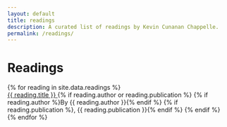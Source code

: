 ```yaml
---
layout: default
title: readings
description: A curated list of readings by Kevin Cunanan Chappelle.
permalink: /readings/
---
```


<h1>Readings</h1>

<div id="link-container">
  {% for reading in site.data.readings %}
    <div class="row">
      <div class="link-wrapper">
        <a href="{{ reading.link }}" target="_blank" rel="noopener noreferrer">
          {{ reading.title }}
        </a>
        {% if reading.author or reading.publication %}
          <span class="subtitle">
            {% if reading.author %}By {{ reading.author }}{% endif %}
            {% if reading.publication %}, {{ reading.publication }}{% endif %}
          </span>
        {% endif %}
      </div>
    </div>
  {% endfor %}
</div>
